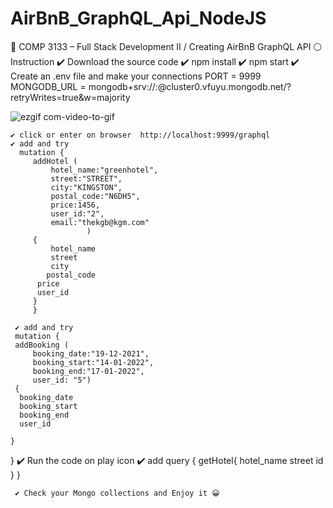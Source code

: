 # AirBnB_GraphQL_Api_NodeJS
📌 COMP 3133 – Full Stack Development II /  Creating AirBnB GraphQL API
⚪️  Instruction
    ✔️ Download the source code
    ✔️ npm install
    ✔️ npm start
    ✔️ Create an .env file and make your connections 
          PORT = 9999
          MONGODB_URL = mongodb+srv://<username>:<password>@cluster0.vfuyu.mongodb.net/<dataname>?retryWrites=true&w=majority
    
   
 ![ezgif com-video-to-gif](https://user-images.githubusercontent.com/63836841/108565746-3521b700-72d3-11eb-9f47-ebaa4e9be889.gif)

    ✔️ click or enter on browser  http://localhost:9999/graphql
    ✔️ add and try
      mutation {
         addHotel (
             hotel_name:"greenhotel",
             street:"STREET",
             city:"KINGSTON",
             postal_code:"N6DH5",
             price:1456,
             user_id:"2",
             email:"thekgb@kgm.com"
  					 )
         {
             hotel_name
             street
             city
          	postal_code
          price
          user_id
         }
         }
       
     ✔️ add and try  
     mutation {
     addBooking (
         booking_date:"19-12-2021",
         booking_start:"14-01-2022",
      	 booking_end:"17-01-2022",
         user_id: "5")
     {
      booking_date
      booking_start
      booking_end
      user_id
      
    }
    
}
      ✔️ Run the code on play icon
      ✔️ add 
         query { getHotel{ hotel_name street id } }

     ✔️ Check your Mongo collections and Enjoy it 😀
     
    


